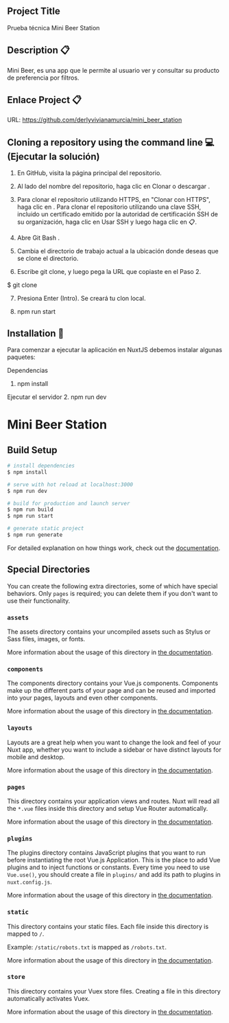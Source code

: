 ## Project Title
Prueba técnica Mini Beer Station
## Description 📋

Mini Beer, es una app que le permite al usuario ver y consultar su producto de preferencia por filtros.

## Enlace Project 📋

URL: https://github.com/derlyvivianamurcia/mini_beer_station

## Cloning a repository using the command line 💻 (Ejecutar la solución)

1. En GitHub, visita la página principal del repositorio.

2. Al lado del nombre del repositorio, haga clic en Clonar o descargar .

3. Para clonar el repositorio utilizando HTTPS, en "Clonar con HTTPS", haga clic en . Para clonar el repositorio utilizando una clave SSH, incluido un certificado emitido por la autoridad de certificación SSH de su organización, haga clic en Usar SSH y luego haga clic en 📋.

4. Abre Git Bash .

5. Cambia el directorio de trabajo actual a la ubicación donde deseas que se clone el directorio.

6. Escribe git clone, y luego pega la URL que copiaste en el Paso 2.

$ git clone 

7. Presiona Enter (Intro). Se creará tu clon local.

8. npm run start

## Installation 🔧

Para comenzar a ejecutar la aplicación en NuxtJS debemos instalar algunas paquetes:

Dependencias
1. npm install 

Ejecutar el servidor
2. npm run dev

# Mini Beer Station
## Build Setup

```bash
# install dependencies
$ npm install

# serve with hot reload at localhost:3000
$ npm run dev

# build for production and launch server
$ npm run build
$ npm run start

# generate static project
$ npm run generate
```

For detailed explanation on how things work, check out the [documentation](https://nuxtjs.org).

## Special Directories

You can create the following extra directories, some of which have special behaviors. Only `pages` is required; you can delete them if you don't want to use their functionality.

### `assets`

The assets directory contains your uncompiled assets such as Stylus or Sass files, images, or fonts.

More information about the usage of this directory in [the documentation](https://nuxtjs.org/docs/2.x/directory-structure/assets).

### `components`

The components directory contains your Vue.js components. Components make up the different parts of your page and can be reused and imported into your pages, layouts and even other components.

More information about the usage of this directory in [the documentation](https://nuxtjs.org/docs/2.x/directory-structure/components).

### `layouts`

Layouts are a great help when you want to change the look and feel of your Nuxt app, whether you want to include a sidebar or have distinct layouts for mobile and desktop.

More information about the usage of this directory in [the documentation](https://nuxtjs.org/docs/2.x/directory-structure/layouts).


### `pages`

This directory contains your application views and routes. Nuxt will read all the `*.vue` files inside this directory and setup Vue Router automatically.

More information about the usage of this directory in [the documentation](https://nuxtjs.org/docs/2.x/get-started/routing).

### `plugins`

The plugins directory contains JavaScript plugins that you want to run before instantiating the root Vue.js Application. This is the place to add Vue plugins and to inject functions or constants. Every time you need to use `Vue.use()`, you should create a file in `plugins/` and add its path to plugins in `nuxt.config.js`.

More information about the usage of this directory in [the documentation](https://nuxtjs.org/docs/2.x/directory-structure/plugins).

### `static`

This directory contains your static files. Each file inside this directory is mapped to `/`.

Example: `/static/robots.txt` is mapped as `/robots.txt`.

More information about the usage of this directory in [the documentation](https://nuxtjs.org/docs/2.x/directory-structure/static).

### `store`

This directory contains your Vuex store files. Creating a file in this directory automatically activates Vuex.

More information about the usage of this directory in [the documentation](https://nuxtjs.org/docs/2.x/directory-structure/store).
